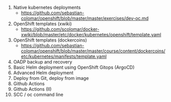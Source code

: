 1. Native kubernetes deployments
   * https://github.com/sebastian-colomar/openshift/blob/master/master/exercises/dev-oc.md
8. OpenShift templates (xwiki)
   * https://github.com/scolomar/docker-xwiki/blob/master/etc/docker/kubernetes/openshift/template.yaml
8. OpenShift templates (dockercoins)
   * https://github.com/sebastian-colomar/openshift/blob/master/master/course/content/dockercoins/etc/kubernetes/manifests/template.yaml
4. OADP backup and recovery
3. Basic Helm deployment using OpenShift Gitops (ArgoCD)
5. Advanced Helm deployment
7. Deploy from Git, deploy from image
10. Github Actions
12. Github Actions (II)
11. SCC / oc command line

